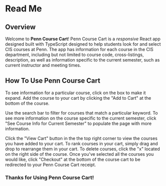 # Read Me

## Overview

Welcome to **Penn Course Cart**! Penn Course Cart is a _responsive_ React app designed built with TypeScript designed to help students look for and select CIS courses at Penn. The app has information for each course in the CIS department, including but not limited to course code, cross-listings, description, as well as information specific to the current semester, such as current instructor and meeting times.

## How To Use Penn Course Cart

To see information for a particular course, click on the box to make it expand. Add the course to your cart by clicking the "Add to Cart" at the bottom of the course.

Use the search bar to filter for courses that match a particular keyword. To see more information on the course specific to the current semester, click "See Course Info for Current Semester" to populate the page with more information.

Click the "View Cart" button in the the top right corner to view the courses you have added to your cart. To rank courses in your cart, simply drag and drop to rearrange them in your cart. To delete courses, click the "x" located on the right side of the course. Once you've selected all the courses you would like, click "Checkout" at the bottom of the course cart to be redirected to your Penn Course Cart receipt.

### Thanks for Using Penn Course Cart!
